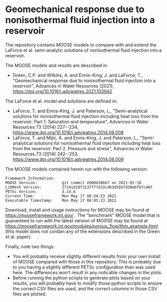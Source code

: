 # Geomechanical response due to nonisothermal fluid injection into a reservoir

The repository contains MOOSE models to compare with and extend the LaForce et al. semi-analytic solutions of nonisothermal fluid injection into a reservoir.

The MOOSE models and results are described in:

- Green, C.P. and Wilkins, A. and Ennis-King, J. and LaForce, T., "Geomechanical response due to nonisothermal fluid injection into a reservoir", Advances in Water Resources (2021), https://doi.org/10.1016/j.advwatres.2021.103942

The LaForce et al. model and solutions are defined in:

- LaForce, T. and Ennis-King, J. and Paterson, L., "Semi-analytical solutions for nonisothermal fluid injection including heat loss from the reservoir: Part 1. Saturation and temperature", Advances in Water Resources 73 (2014) 227--234, https://www.doi.org/10.1016/j.advwatres.2014.08.008
- LaForce, T. and Mijic, A. and Ennis-King, J. and Paterson, L., "Semi-analytical solutions for nonisothermal fluid injection including heat loss from the reservoir: Part 2.  Pressure and stress", Advances in Water Resources 73 (2014) 242--253, https://www.doi.org/10.1016/j.advwatres.2014.08.009

The MOOSE models contained herein run with the following version:

```
Framework Information:
MOOSE Version:           git commit e900438bb7 on 2021-05-10
LibMesh Version:         27141d18f3137f77e33cdb3d565fd38ebfbfc46f
PETSc Version:           3.14.6
Current Time:            Mon May 17 08:24:23 2021
Executable Timestamp:    Mon May 17 08:05:13 2021
```

Download, install and usage instructions for MOOSE may be found at https://mooseframework.inl.gov/ .   The "benchmark" MOOSE model that is guaranteed to run with the latest version of MOOSE may be found at https://mooseframework.inl.gov/modules/porous_flow/thm_example.html (this model does not contain any of the extensions described in the Green et al. paper).

Finally, note two things:

- You will probably receive slightly different results from your own install of MOOSE compared with those in this repository.  This is probably due to you having a slightly different PETSc configuration than was used here.  The differences won't result in any noticable changes in the plots.
- Before running the python scripts to generate plots based on your results, you will probably have to modify those python scripts to ensure the correct CSV files are used, and the correct columns in those CSV files are plotted.



